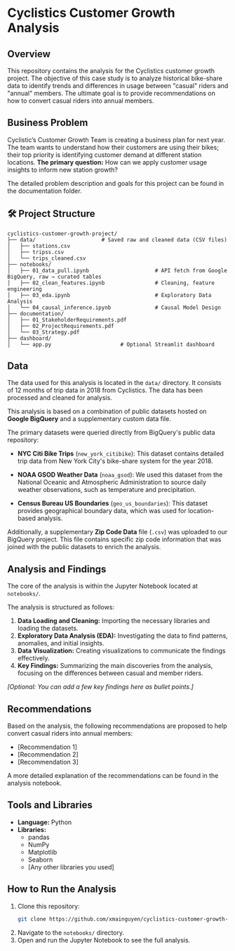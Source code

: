 # Cyclistics Customer Growth Analysis

## Overview

This repository contains the analysis for the Cyclistics customer growth project. The objective of this case study is to analyze historical bike-share data to identify trends and differences in usage between "casual" riders and "annual" members. The ultimate goal is to provide recommendations on how to convert casual riders into annual members.

## Business Problem

Cyclistic’s Customer Growth Team is creating a business plan for next year. The team wants to understand how their customers are using their bikes; their top priority is identifying customer demand at different station locations. **The primary question:** How can we apply customer usage insights to inform new station growth?

The detailed problem description and goals for this project can be found in the documentation folder. 

## 🛠️ Project Structure
```
cyclistics-customer-growth-project/
├── data/                     # Saved raw and cleaned data (CSV files)
│   ├── stations.csv
│   ├── tripss.csv
│   └── trips_cleaned.csv
├── notebooks/
│   ├── 01_data_pull.ipynb                     # API fetch from Google BigQuery, raw → curated tables
│   ├── 02_clean_features.ipynb                # Cleaning, feature engineering
│   ├── 03_eda.ipynb                           # Exploratory Data Analysis
│   └── 04_causal_inference.ipynb              # Causal Model Design
├── documentation/
│   ├── 01_StakeholderRequirements.pdf         
│   ├── 02_ProjectRequirements.pdf             
│   └── 03_Strategy.pdf                        
├── dashboard/
│   └── app.py                      # Optional Streamlit dashboard
```

## Data

The data used for this analysis is located in the `data/` directory. It consists of 12 months of trip data in 2018 from Cyclistics. The data has been processed and cleaned for analysis.

This analysis is based on a combination of public datasets hosted on **Google BigQuery** and a supplementary custom data file.

The primary datasets were queried directly from BigQuery's public data repository:

* **NYC Citi Bike Trips** (`new_york_citibike`): This dataset contains detailed trip data from New York City's bike-share system for the year 2018.

* **NOAA GSOD Weather Data** (`noaa_gsod`): We used this dataset from the National Oceanic and Atmospheric Administration to source daily weather observations, such as temperature and precipitation.

* **Census Bureau US Boundaries** (`geo_us_boundaries`): This dataset provides geographical boundary data, which was used for location-based analysis.

Additionally, a supplementary **Zip Code Data** file (`.csv`) was uploaded to our BigQuery project. This file contains specific zip code information that was joined with the public datasets to enrich the analysis.

## Analysis and Findings

The core of the analysis is within the Jupyter Notebook located at `notebooks/`.

The analysis is structured as follows:

1.  **Data Loading and Cleaning:** Importing the necessary libraries and loading the datasets.
2.  **Exploratory Data Analysis (EDA):** Investigating the data to find patterns, anomalies, and initial insights.
3.  **Data Visualization:** Creating visualizations to communicate the findings effectively.
4.  **Key Findings:** Summarizing the main discoveries from the analysis, focusing on the differences between casual and member riders.

*[Optional: You can add a few key findings here as bullet points.]*

## Recommendations

Based on the analysis, the following recommendations are proposed to help convert casual riders into annual members:

  * [Recommendation 1]
  * [Recommendation 2]
  * [Recommendation 3]

A more detailed explanation of the recommendations can be found in the analysis notebook.

## Tools and Libraries

  * **Language:** Python
  * **Libraries:**
      * pandas
      * NumPy
      * Matplotlib
      * Seaborn
      * [Any other libraries you used]

## How to Run the Analysis

1.  Clone this repository:
    ```bash
    git clone https://github.com/xmainguyen/cyclistics-customer-growth-project.git
    ```
2.  Navigate to the `notebooks/` directory.
3.  Open and run the Jupyter Notebook to see the full analysis.
